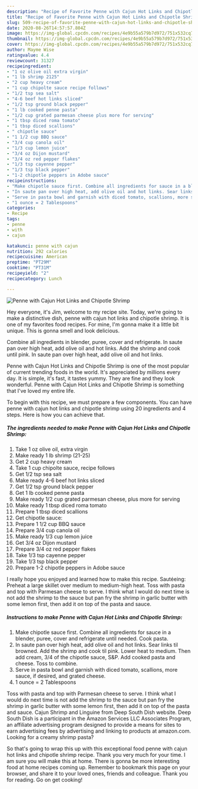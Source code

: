 ```yaml
---
description: "Recipe of Favorite Penne with Cajun Hot Links and Chipotle Shrimp"
title: "Recipe of Favorite Penne with Cajun Hot Links and Chipotle Shrimp"
slug: 509-recipe-of-favorite-penne-with-cajun-hot-links-and-chipotle-shrimp
date: 2020-08-26T14:57:57.804Z
image: https://img-global.cpcdn.com/recipes/4e9b55a579b7d972/751x532cq70/penne-with-cajun-hot-links-and-chipotle-shrimp-recipe-main-photo.jpg
thumbnail: https://img-global.cpcdn.com/recipes/4e9b55a579b7d972/751x532cq70/penne-with-cajun-hot-links-and-chipotle-shrimp-recipe-main-photo.jpg
cover: https://img-global.cpcdn.com/recipes/4e9b55a579b7d972/751x532cq70/penne-with-cajun-hot-links-and-chipotle-shrimp-recipe-main-photo.jpg
author: Mayme Wise
ratingvalue: 4.4
reviewcount: 31327
recipeingredient:
- "1 oz olive oil extra virgin"
- "1 lb shrimp 2125"
- "2 cup heavy cream"
- "1 cup chipolte sauce recipe follows"
- "1/2 tsp sea salt"
- "4-6 beef hot links sliced"
- "1/2 tsp ground black pepper"
- "1 lb cooked penne pasta"
- "1/2 cup grated parmesan cheese plus more for serving"
- "1 tbsp diced roma tomato"
- "1 tbsp diced scallions"
- " chipotle sauce"
- "1 1/2 cup BBQ sauce"
- "3/4 cup canola oil"
- "1/3 cup lemon juice"
- "3/4 oz Dijon mustard"
- "3/4 oz red pepper flakes"
- "1/3 tsp cayenne pepper"
- "1/3 tsp black pepper"
- "1-2 chipotle peppers in Adobe sauce"
recipeinstructions:
- "Make chipotle sauce first. Combine all ingredients for sauce in a blender, puree, cover and refrigerate until needed. Cook pasta."
- "In saute pan over high heat, add olive oil and hot links. Sear links til browned. Add the shrimp and cook til pink. Lower heat to medium. Then add cream, 3/4 of the chipotle sauce, S&amp;P. Add cooked pasta and cheese. Toss to combine."
- "Serve in pasta bowl and garnish with diced tomato, scallions, more sauce, if desired, and grated cheese."
- "1 ounce = 2 Tablespoons"
categories:
- Recipe
tags:
- penne
- with
- cajun

katakunci: penne with cajun 
nutrition: 292 calories
recipecuisine: American
preptime: "PT29M"
cooktime: "PT31M"
recipeyield: "2"
recipecategory: Lunch

---
```



![Penne with Cajun Hot Links and Chipotle Shrimp](https://img-global.cpcdn.com/recipes/4e9b55a579b7d972/751x532cq70/penne-with-cajun-hot-links-and-chipotle-shrimp-recipe-main-photo.jpg)

Hey everyone, it's Jim, welcome to my recipe site. Today, we're going to make a distinctive dish, penne with cajun hot links and chipotle shrimp. It is one of my favorites food recipes. For mine, I'm gonna make it a little bit unique. This is gonna smell and look delicious.

Combine all ingredients in blender, puree, cover and refrigerate. In saute pan over high heat, add olive oil and hot links. Add the shrimp and cook until pink. In saute pan over high heat, add olive oil and hot links.

Penne with Cajun Hot Links and Chipotle Shrimp is one of the most popular of current trending foods in the world. It's appreciated by millions every day. It is simple, it's fast, it tastes yummy. They are fine and they look wonderful. Penne with Cajun Hot Links and Chipotle Shrimp is something that I've loved my entire life.


To begin with this recipe, we must prepare a few components. You can have penne with cajun hot links and chipotle shrimp using 20 ingredients and 4 steps. Here is how you can achieve that.

<!--inarticleads1-->

##### The ingredients needed to make Penne with Cajun Hot Links and Chipotle Shrimp:

1. Take 1 oz olive oil, extra virgin
1. Make ready 1 lb shrimp (21-25)
1. Get 2 cup heavy cream
1. Take 1 cup chipolte sauce, recipe follows
1. Get 1/2 tsp sea salt
1. Make ready 4-6 beef hot links sliced
1. Get 1/2 tsp ground black pepper
1. Get 1 lb cooked penne pasta
1. Make ready 1/2 cup grated parmesan cheese, plus more for serving
1. Make ready 1 tbsp diced roma tomato
1. Prepare 1 tbsp diced scallions
1. Get  chipotle sauce:
1. Prepare 1 1/2 cup BBQ sauce
1. Prepare 3/4 cup canola oil
1. Make ready 1/3 cup lemon juice
1. Get 3/4 oz Dijon mustard
1. Prepare 3/4 oz red pepper flakes
1. Take 1/3 tsp cayenne pepper
1. Take 1/3 tsp black pepper
1. Prepare 1-2 chipotle peppers in Adobe sauce


I really hope you enjoyed and learned how to make this recipe. Sautéeing: Preheat a large skillet over medium to medium-high heat. Toss with pasta and top with Parmesan cheese to serve. I think what I would do next time is not add the shrimp to the sauce but pan fry the shrimp in garlic butter with some lemon first, then add it on top of the pasta and sauce. 

<!--inarticleads2-->

##### Instructions to make Penne with Cajun Hot Links and Chipotle Shrimp:

1. Make chipotle sauce first. Combine all ingredients for sauce in a blender, puree, cover and refrigerate until needed. Cook pasta.
1. In saute pan over high heat, add olive oil and hot links. Sear links til browned. Add the shrimp and cook til pink. Lower heat to medium. Then add cream, 3/4 of the chipotle sauce, S&amp;P. Add cooked pasta and cheese. Toss to combine.
1. Serve in pasta bowl and garnish with diced tomato, scallions, more sauce, if desired, and grated cheese.
1. 1 ounce = 2 Tablespoons


Toss with pasta and top with Parmesan cheese to serve. I think what I would do next time is not add the shrimp to the sauce but pan fry the shrimp in garlic butter with some lemon first, then add it on top of the pasta and sauce. Cajun Shrimp and Linguine from Deep South Dish website. Deep South Dish is a participant in the Amazon Services LLC Associates Program, an affiliate advertising program designed to provide a means for sites to earn advertising fees by advertising and linking to products at amazon.com. Looking for a creamy shrimp pasta? 

So that's going to wrap this up with this exceptional food penne with cajun hot links and chipotle shrimp recipe. Thank you very much for your time. I am sure you will make this at home. There is gonna be more interesting food at home recipes coming up. Remember to bookmark this page on your browser, and share it to your loved ones, friends and colleague. Thank you for reading. Go on get cooking!
